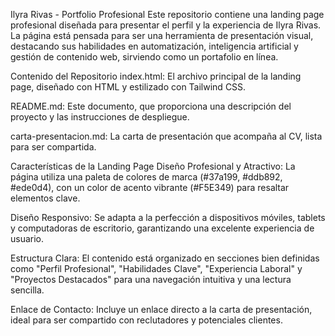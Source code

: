 Ilyra Rivas - Portfolio Profesional
Este repositorio contiene una landing page profesional diseñada para presentar el perfil y la experiencia de Ilyra Rivas. La página está pensada para ser una herramienta de presentación visual, destacando sus habilidades en automatización, inteligencia artificial y gestión de contenido web, sirviendo como un portafolio en línea.

Contenido del Repositorio
index.html: El archivo principal de la landing page, diseñado con HTML y estilizado con Tailwind CSS.

README.md: Este documento, que proporciona una descripción del proyecto y las instrucciones de despliegue.

carta-presentacion.md: La carta de presentación que acompaña al CV, lista para ser compartida.

Características de la Landing Page
Diseño Profesional y Atractivo: La página utiliza una paleta de colores de marca (#37a199, #ddb892, #ede0d4), con un color de acento vibrante (#F5E349) para resaltar elementos clave.

Diseño Responsivo: Se adapta a la perfección a dispositivos móviles, tablets y computadoras de escritorio, garantizando una excelente experiencia de usuario.

Estructura Clara: El contenido está organizado en secciones bien definidas como "Perfil Profesional", "Habilidades Clave", "Experiencia Laboral" y "Proyectos Destacados" para una navegación intuitiva y una lectura sencilla.

Enlace de Contacto: Incluye un enlace directo a la carta de presentación, ideal para ser compartido con reclutadores y potenciales clientes.
